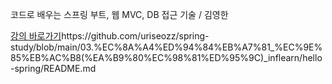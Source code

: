 <p>코드로 배우는 스프링 부트, 웹 MVC, DB 접근 기술 / 김영한</p>
<a href="https://www.inflearn.com/course/스프링-입문-스프링부트/dashboard">강의 바로가기</a>https://github.com/uriseozz/spring-study/blob/main/03.%EC%8A%A4%ED%94%84%EB%A7%81_%EC%9E%85%EB%AC%B8(%EA%B9%80%EC%98%81%ED%95%9C)_inflearn/hello-spring/README.md
